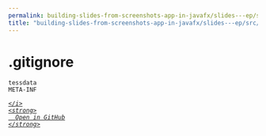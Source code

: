 ```yaml
---
permalink: building-slides-from-screenshots-app-in-javafx/slides---ep/src/main/resources/.gitignore.html
title: "building-slides-from-screenshots-app-in-javafx/slides---ep/src/main/resources/.gitignore"
---
```


# .gitignore
```
tessdata
META-INF

```
<div class="social open-gh-btn my-4">
  <a class="btn btn-github" href="https://github.com/tobiasbriones/test-blog-deploy/tree/main/swe/dev/java/javafx/drawing/productivity/building-slides-from-screenshots-app-in-javafx/slides---ep/src/main/resources/.gitignore" target="_blank">
    <i class="fab fa-github">
      
    </i>
    <strong>
      Open in GitHub
    </strong>
  </a>
</div>